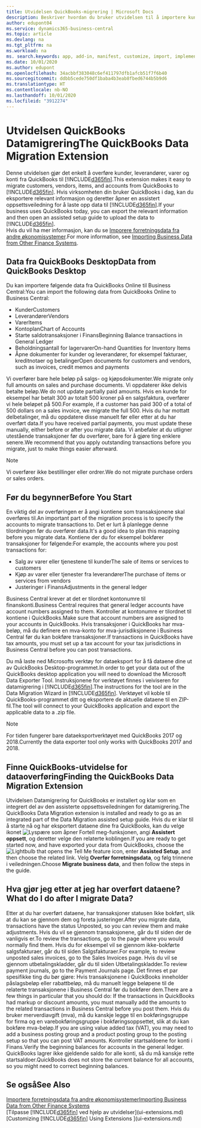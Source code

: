 ```yaml
---
title: Utvidelsen QuickBooks-migrering | Microsoft Docs
description: Beskriver hvordan du bruker utvidelsen til å importere kunder, leverandører, varer og konti fra QuickBooks Desktop til Business Central.
author: edupont04
ms.service: dynamics365-business-central
ms.topic: article
ms.devlang: na
ms.tgt_pltfrm: na
ms.workload: na
ms. search.keywords: app, add-in, manifest, customize, import, implement
ms.date: 10/01/2020
ms.author: edupont
ms.openlocfilehash: 34acbbf383048c6ef411797dfb1afcb51f7f6b40
ms.sourcegitcommit: ddbb5cede750df1baba4b3eab8fbed6744b5b9d6
ms.translationtype: HT
ms.contentlocale: nb-NO
ms.lasthandoff: 10/01/2020
ms.locfileid: "3912274"
---
```

# <a name="the-quickbooks-data-migration-extension"></a><span data-ttu-id="eb62e-103">Utvidelsen QuickBooks Datamigrering</span><span class="sxs-lookup"><span data-stu-id="eb62e-103">The QuickBooks Data Migration Extension</span></span>

<span data-ttu-id="eb62e-104">Denne utvidelsen gjør det enkelt å overføre kunder, leverandører, varer og konti fra QuickBooks til [!INCLUDE[d365fin](includes/d365fin_md.md)].</span><span class="sxs-lookup"><span data-stu-id="eb62e-104">This extension makes it easy to migrate customers, vendors, items, and accounts from QuickBooks to [!INCLUDE[d365fin](includes/d365fin_md.md)].</span></span> <span data-ttu-id="eb62e-105">Hvis virksomheten din bruker QuickBooks i dag, kan du eksportere relevant informasjon og deretter åpner en assistert oppsettsveiledning for å laste opp data til [!INCLUDE[d365fin](includes/d365fin_md.md)].</span><span class="sxs-lookup"><span data-stu-id="eb62e-105">If your business uses QuickBooks today, you can export the relevant information and then open an assisted setup guide to upload the data to [!INCLUDE[d365fin](includes/d365fin_md.md)].</span></span>  
<span data-ttu-id="eb62e-106">Hvis du vil ha mer informasjon, kan du se [Imporere forretningsdata fra andre økonomisystemer](across-import-data-configuration-packages.md).</span><span class="sxs-lookup"><span data-stu-id="eb62e-106">For more information, see [Importing Business Data from Other Finance Systems](across-import-data-configuration-packages.md).</span></span>

## <a name="data-from-quickbooks-desktop"></a><span data-ttu-id="eb62e-107">Data fra QuickBooks Desktop</span><span class="sxs-lookup"><span data-stu-id="eb62e-107">Data from QuickBooks Desktop</span></span>

<span data-ttu-id="eb62e-108">Du kan importere følgende data fra QuickBooks Online til Business Central:</span><span class="sxs-lookup"><span data-stu-id="eb62e-108">You can import the following data from QuickBooks Online to Business Central:</span></span>

- <span data-ttu-id="eb62e-109">Kunder</span><span class="sxs-lookup"><span data-stu-id="eb62e-109">Customers</span></span>  
- <span data-ttu-id="eb62e-110">Leverandører</span><span class="sxs-lookup"><span data-stu-id="eb62e-110">Vendors</span></span>  
- <span data-ttu-id="eb62e-111">Varer</span><span class="sxs-lookup"><span data-stu-id="eb62e-111">Items</span></span>  
- <span data-ttu-id="eb62e-112">Kontoplan</span><span class="sxs-lookup"><span data-stu-id="eb62e-112">Chart of Accounts</span></span>  
- <span data-ttu-id="eb62e-113">Starte saldotransaksjoner i Finans</span><span class="sxs-lookup"><span data-stu-id="eb62e-113">Beginning Balance transactions in General Ledger</span></span>  
- <span data-ttu-id="eb62e-114">Beholdningsantall for lagervarer</span><span class="sxs-lookup"><span data-stu-id="eb62e-114">On-hand Quantities for Inventory Items</span></span>  
- <span data-ttu-id="eb62e-115">Åpne dokumenter for kunder og leverandører, for eksempel fakturaer, kreditnotaer og betalinger</span><span class="sxs-lookup"><span data-stu-id="eb62e-115">Open documents for customers and vendors, such as invoices, credit memos and payments</span></span>  

<span data-ttu-id="eb62e-116">Vi overfører bare hele beløp på salgs- og kjøpsdokumenter.</span><span class="sxs-lookup"><span data-stu-id="eb62e-116">We migrate only full amounts on sales and purchase documents.</span></span> <span data-ttu-id="eb62e-117">Vi oppdaterer ikke delvis betalte beløp.</span><span class="sxs-lookup"><span data-stu-id="eb62e-117">We do not update partially paid amounts.</span></span> <span data-ttu-id="eb62e-118">Hvis en kunde for eksempel har betalt 300 av totalt 500 kroner på en salgsfaktura, overfører vi hele beløpet på 500.</span><span class="sxs-lookup"><span data-stu-id="eb62e-118">For example, if a customer has paid 300 of a total of 500 dollars on a sales invoice, we migrate the full 500.</span></span> <span data-ttu-id="eb62e-119">Hvis du har mottatt delbetalinger, må du oppdatere disse manuelt før eller etter at du har overført data.</span><span class="sxs-lookup"><span data-stu-id="eb62e-119">If you have received partial payments, you must update these manually, either before or after you migrate data.</span></span> <span data-ttu-id="eb62e-120">Vi anbefaler at du utligner utestående transaksjoner før du overfører, bare for å gjøre ting enklere senere.</span><span class="sxs-lookup"><span data-stu-id="eb62e-120">We recommend that you apply outstanding transactions before you migrate, just to make things easier afterward.</span></span>

> [!NOTE]
> <span data-ttu-id="eb62e-121">Vi overfører ikke bestillinger eller ordrer.</span><span class="sxs-lookup"><span data-stu-id="eb62e-121">We do not migrate purchase orders or sales orders.</span></span>

## <a name="before-you-start"></a><span data-ttu-id="eb62e-122">Før du begynner</span><span class="sxs-lookup"><span data-stu-id="eb62e-122">Before You Start</span></span>

<span data-ttu-id="eb62e-123">En viktig del av overføringen er å angi kontiene som transaksjonene skal overføres til.</span><span class="sxs-lookup"><span data-stu-id="eb62e-123">An important part of the migration process is to specify the accounts to migrate transactions to.</span></span> <span data-ttu-id="eb62e-124">Det er lurt å planlegge denne tilordningen før du overfører data.</span><span class="sxs-lookup"><span data-stu-id="eb62e-124">It's a good idea to plan this mapping before you migrate data.</span></span> <span data-ttu-id="eb62e-125">Kontiene der du for eksempel bokfører transaksjoner for følgende:</span><span class="sxs-lookup"><span data-stu-id="eb62e-125">For example, the accounts where you post transactions for:</span></span>

- <span data-ttu-id="eb62e-126">Salg av varer eller tjenestene til kunder</span><span class="sxs-lookup"><span data-stu-id="eb62e-126">The sale of items or services to customers</span></span>  
- <span data-ttu-id="eb62e-127">Kjøp av varer eller tjenester fra leverandører</span><span class="sxs-lookup"><span data-stu-id="eb62e-127">The purchase of items or services from vendors</span></span>  
- <span data-ttu-id="eb62e-128">Justeringer i Finans</span><span class="sxs-lookup"><span data-stu-id="eb62e-128">Adjustments in the general ledger</span></span>  

<span data-ttu-id="eb62e-129">Business Central krever at det er tilordnet kontonumre til finanskonti.</span><span class="sxs-lookup"><span data-stu-id="eb62e-129">Business Central requires that general ledger accounts have account numbers assigned to them.</span></span> <span data-ttu-id="eb62e-130">Kontroller at kontonumre er tilordnet til kontiene i QuickBooks.</span><span class="sxs-lookup"><span data-stu-id="eb62e-130">Make sure that account numbers are assigned to your accounts in QuickBooks.</span></span>
<span data-ttu-id="eb62e-131">Hvis transaksjoner i QuickBooks har mva-beløp, må du definere en mva-konto for mva-jurisdiksjonene i Business Central før du kan bokføre transaksjoner.</span><span class="sxs-lookup"><span data-stu-id="eb62e-131">If transactions in QuickBooks have tax amounts, you must set up a tax account for your tax jurisdictions in Business Central before you can post transactions.</span></span>

<span data-ttu-id="eb62e-132">Du må laste ned Microsofts verktøy for dataeksport for å få dataene dine ut av QuickBooks Desktop-programmet.</span><span class="sxs-lookup"><span data-stu-id="eb62e-132">In order to get your data out of the QuickBooks desktop application you will need to download the Microsoft Data Exporter Tool.</span></span>  <span data-ttu-id="eb62e-133">Instruksjonene for verktøyet finnes i veiviseren for datamigrering i [!INCLUDE[d365fin](includes/d365fin_md.md)].</span><span class="sxs-lookup"><span data-stu-id="eb62e-133">The instructions for the tool are in the Data Migration Wizard in [!INCLUDE[d365fin](includes/d365fin_md.md)].</span></span> <span data-ttu-id="eb62e-134">Verktøyet vil koble til QuickBooks-programmet ditt og eksportere de aktuelle dataene til en ZIP-fil.</span><span class="sxs-lookup"><span data-stu-id="eb62e-134">The tool will connect to your QuickBooks application and export the applicable data to a .zip file.</span></span>  

> [!NOTE]
> <span data-ttu-id="eb62e-135">For tiden fungerer bare dataeksportverktøyet med QuickBooks 2017 og 2018.</span><span class="sxs-lookup"><span data-stu-id="eb62e-135">Currently the data exporter tool only works with QuickBooks 2017 and 2018.</span></span>

## <a name="finding-the-quickbooks-data-migration-extension"></a><span data-ttu-id="eb62e-136">Finne QuickBooks-utvidelse for dataoverføring</span><span class="sxs-lookup"><span data-stu-id="eb62e-136">Finding the QuickBooks Data Migration Extension</span></span>

<span data-ttu-id="eb62e-137">Utvidelsen Datamigrering for QuickBooks er installert og klar som en integrert del av den assisterte oppsettsveiledningen for datamigrering.</span><span class="sxs-lookup"><span data-stu-id="eb62e-137">The QuickBooks Data Migration extension is installed and ready to go as an integrated part of the Data Migration assisted setup guide.</span></span> <span data-ttu-id="eb62e-138">Hvis du er klar til å starte nå og har eksportert dataene dine fra QuickBooks, kan du velge ikonet ![Lyspære som åpner Fortell meg-funksjonen](media/ui-search/search_small.png "Fortell hva du vil gjøre"), angi **Assistert oppsett**, og deretter velge den relaterte koblingen.</span><span class="sxs-lookup"><span data-stu-id="eb62e-138">If you are ready to get started now, and have exported your data from QuickBooks, choose the ![Lightbulb that opens the Tell Me feature](media/ui-search/search_small.png "Tell me what you want to do") icon, enter **Assisted Setup**, and then choose the related link.</span></span> <span data-ttu-id="eb62e-139">Velg **Overfør forretningsdata**, og følg trinnene i veiledningen.</span><span class="sxs-lookup"><span data-stu-id="eb62e-139">Choose **Migrate business data**, and then follow the steps in the guide.</span></span>  

## <a name="what-do-i-do-after-i-migrate-data"></a><span data-ttu-id="eb62e-140">Hva gjør jeg etter at jeg har overført dataene?</span><span class="sxs-lookup"><span data-stu-id="eb62e-140">What do I do after I migrate Data?</span></span>

<span data-ttu-id="eb62e-141">Etter at du har overført dataene, har transaksjoner statusen Ikke bokført, slik at du kan se gjennom dem og foreta justeringer.</span><span class="sxs-lookup"><span data-stu-id="eb62e-141">After you migrate data, transactions have the status Unposted, so you can review them and make adjustments.</span></span> <span data-ttu-id="eb62e-142">Hvis du vil se gjennom transaksjonene, går du til siden der de vanligvis er.</span><span class="sxs-lookup"><span data-stu-id="eb62e-142">To review the transactions, go to the page where you would normally find them.</span></span> <span data-ttu-id="eb62e-143">Hvis du for eksempel vil se gjennom ikke-bokførte salgsfakturaer, går du til siden Salgsfakturaer.</span><span class="sxs-lookup"><span data-stu-id="eb62e-143">For example, to review unposted sales invoices, go to the Sales Invoices page.</span></span> <span data-ttu-id="eb62e-144">Hvis du vil se gjennom utbetalingskladder, går du til siden Utbetalingskladder.</span><span class="sxs-lookup"><span data-stu-id="eb62e-144">To review payment journals, go to the Payment Journals page.</span></span>
<span data-ttu-id="eb62e-145">Det finnes et par spesifikke ting du bør gjøre: Hvis transaksjonene i QuickBooks inneholder påslagsbeløp eller rabattbeløp, må du manuelt legge beløpene til de relaterte transaksjonene i Business Central før du bokfører dem.</span><span class="sxs-lookup"><span data-stu-id="eb62e-145">There are a few things in particular that you should do: If the transactions in QuickBooks had markup or discount amounts, you must manually add the amounts to the related transactions in Business Central before you post them.</span></span>
<span data-ttu-id="eb62e-146">Hvis du bruker merverdiavgift (mva), må du kanskje legge til en bokføringsgruppe for firma og en varebokføringsgruppe i bokføringsoppsettet, slik at du kan bokføre mva-beløp.</span><span class="sxs-lookup"><span data-stu-id="eb62e-146">If you are using value added tax (VAT), you may need to add a business posting group and a product posting group to the posting setup so that you can post VAT amounts.</span></span>
<span data-ttu-id="eb62e-147">Kontroller startsaldoene for konti i Finans.</span><span class="sxs-lookup"><span data-stu-id="eb62e-147">Verify the beginning balances for accounts in the general ledger.</span></span> <span data-ttu-id="eb62e-148">QuickBooks lagrer ikke gjeldende saldo for alle konti, så du må kanskje rette startsaldoer.</span><span class="sxs-lookup"><span data-stu-id="eb62e-148">QuickBooks does not store the current balance for all accounts, so you might need to correct beginning balances.</span></span>

## <a name="see-also"></a><span data-ttu-id="eb62e-149">Se også</span><span class="sxs-lookup"><span data-stu-id="eb62e-149">See Also</span></span>

[<span data-ttu-id="eb62e-150">Importere forretningsdata fra andre økonomisystemer</span><span class="sxs-lookup"><span data-stu-id="eb62e-150">Importing Business Data from Other Finance Systems</span></span>](across-import-data-configuration-packages.md)  
<span data-ttu-id="eb62e-151">[Tilpasse [!INCLUDE[d365fin](includes/d365fin_md.md)] ved hjelp av utvidelser](ui-extensions.md)</span><span class="sxs-lookup"><span data-stu-id="eb62e-151">[Customizing [!INCLUDE[d365fin](includes/d365fin_md.md)] Using Extensions ](ui-extensions.md)</span></span>  
